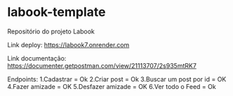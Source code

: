 
# labook-template
Repositório do projeto Labook

Link deploy: https://labook7.onrender.com

Link documentação: https://documenter.getpostman.com/view/21113707/2s935mtRK7

Endpoints:
1.Cadastrar = Ok 
2.Criar post = Ok
3.Buscar um post por id = OK
4.Fazer amizade = OK
5.Desfazer amizade = OK
6.Ver todo o Feed = Ok